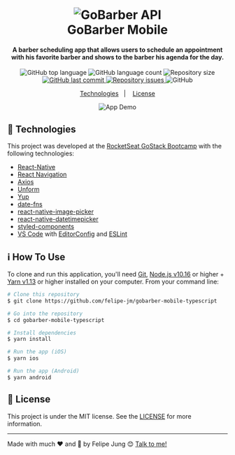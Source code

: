 <h1 align="center">
    <img alt="GoBarber API" src="https://res.cloudinary.com/dqcqifjms/image/upload/v1594050952/felipejung/gobarberlogo.svg" />
    <br>
    GoBarber Mobile
</h1>

<h4 align="center">
  A barber scheduling app that allows users to schedule an appointment with his favorite barber and shows to the barber his agenda for the day.
</h4>
<p align="center">
  <img alt="GitHub top language" src="https://img.shields.io/github/languages/top/felipe-jm/gobarber-mobile-typescript">

  <img alt="GitHub language count" src="https://img.shields.io/github/languages/count/felipe-jm/gobarber-mobile-typescript">

  <img alt="Repository size" src="https://img.shields.io/github/repo-size/felipe-jm/gobarber-mobile-typescript">
  <a href="https://github.com/felipe-jm/gobarber-mobile-typescript/commits/master">
    <img alt="GitHub last commit" src="https://img.shields.io/github/last-commit/felipe-jm/gobarber-mobile-typescript">
  </a>

  <a href="https://github.com/felipe-jm/gobarber-mobile-typescript/issues">
    <img alt="Repository issues" src="https://img.shields.io/github/issues/felipe-jm/gobarber-mobile-typescript">
  </a>

  <img alt="GitHub" src="https://img.shields.io/github/license/felipe-jm/gobarber-mobile-typescript">
</p>

<p align="center">
  <a href="#rocket-technologies">Technologies</a>&nbsp;&nbsp;&nbsp;|&nbsp;&nbsp;&nbsp;
  <a href="#memo-license">License</a>
</p>

<p align="center">
  <img alt="App Demo" src="https://res.cloudinary.com/dqcqifjms/image/upload/v1594056239/felipejung/gobarbermobile.png">
</p>

## :rocket: Technologies

This project was developed at the [RocketSeat GoStack Bootcamp](https://rocketseat.com.br/bootcamp) with the following technologies:

-  [React-Native](https://facebook.github.io/react-native/)
-  [React Navigation](https://reactnavigation.org/)
-  [Axios](https://github.com/axios/axios)
-  [Unform](https://unform.dev/)
-  [Yup](https://github.com/jquense/yup)
-  [date-fns](https://date-fns.org/)
-  [react-native-image-picker](https://github.com/react-native-community/react-native-image-picker)
-  [react-native-datetimepicker](https://github.com/react-native-community/datetimepicker)
-  [styled-components](https://www.styled-components.com/)
-  [VS Code][vc] with [EditorConfig][vceditconfig] and [ESLint][vceslint]


## :information_source: How To Use

To clone and run this application, you'll need [Git](https://git-scm.com), [Node.js v10.16][nodejs] or higher + [Yarn v1.13][yarn] or higher installed on your computer. From your command line:

```bash
# Clone this repository
$ git clone https://github.com/felipe-jm/gobarber-mobile-typescript

# Go into the repository
$ cd gobarber-mobile-typescript

# Install dependencies
$ yarn install

# Run the app (iOS)
$ yarn ios

# Run the app (Android)
$ yarn android
```

## :memo: License
This project is under the MIT license. See the [LICENSE](https://github.com/felipe-jm/gobarber-mobile-typescript/blob/master/LICENSE) for more information.

---

Made with much :heart: and :muscle: by Felipe Jung :blush: <a href="https://www.linkedin.com/in/felipe-jung/">Talk to me!</a>

[nodejs]: https://nodejs.org/
[yarn]: https://yarnpkg.com/
[vc]: https://code.visualstudio.com/
[vceditconfig]: https://marketplace.visualstudio.com/items?itemName=EditorConfig.EditorConfig
[vceslint]: https://marketplace.visualstudio.com/items?itemName=dbaeumer.vscode-eslint
